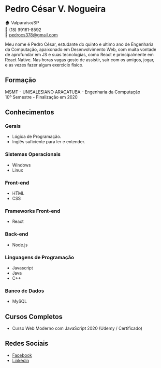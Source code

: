 # Pedro César V. Nogueira

:house: Valparaíso/SP  
:iphone: (18) 99161-8592  
:email: pedrocs378@gmail.com   

Meu nome é Pedro César, estudante do quinto e ultimo ano de Engenharia da Computação, apaixonado em Desenvolvimento Web, com muita vontade de aprofundar em JS e suas tecnologias, como React e principalmente em React Native.
Nas horas vagas gosto de assistir, sair com os amigos, jogar, e as vezes fazer algum exercicio físico.  

## Formação

MSMT - UNISALESIANO ARAÇATUBA - Engenharia da Computação  
10º Semestre - Finalização em 2020  

## Conhecimentos

### Gerais
* Lógica de Programação.
* Inglês suficiente para ler e entender.

### Sistemas Operacionais
* Windows
* Linux

### Front-end
* HTML
* CSS

### Frameworks Front-end
* React

### Back-end
* Node.js

### Linguagens de Programação
* Javascript
* Java
* C++

### Banco de Dados
* MySQL

## Cursos Completos
* Curso Web Moderno com JavaScript 2020 (Udemy / Certificado)

## Redes Sociais
* [Facebook](https://www.facebook.com/pedrocs378/)
* [Linkedin](https://www.linkedin.com/in/pedro-césar-64a1ab151)


